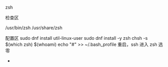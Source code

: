 
zsh

检查区

/usr/bin/zsh
/usr/share/zsh

配置区
sudo dnf install util-linux-user
sudo dnf install -y zsh
chsh -s $(which zsh) $(whoami)
echo "#" >> ~/.bash_profile
重启，ssh 进入 zsh 选零



-
